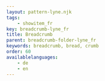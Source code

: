 ```yaml
---
layout: pattern-lyne.njk
tags: 
    - showitem_fr
key: breadcrumb-lyne_fr
title: Breadcrumb
parent: breadcrumb-folder-lyne_fr
keywords: breadcrumb, bread, crumb
order: 60
availablelanguages: 
    - de
    - en
---
```


